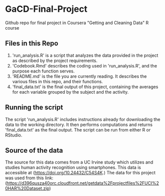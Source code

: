 # GaCD-Final-Project
Github repo for final project in Coursera "Getting and Cleaning Data" R course
## Files in this Repo
  1. 'run_analysis.R' is a script that analyzes the data provided in the project as described by the project requirements.
  2. 'Codebook.Rmd' describes the coding used in 'run_analysis.R', and the purpose each function serves.
  3. 'README.md' is the file you are currently reading. It describes the various files in this repo, and their functions.
  4. 'final_data.txt' is the final output of this project, containing the averages for each variable grouped by the subject and the activity.
  
## Running the script
The script 'run_analysis.R' includes instructions already for downloading the data to the working directory. It then performs computations and returns 'final_data.txt' as the final output. The script can be run from either R or RStudio.

## Source of the data
The source for this data comes from a UC Irvine study which utilizes and studies human activity recognition using smartphones.
This data is accessible at (https://doi.org/10.24432/C54S4K.)
The data for this project was used from this link: (https://d396qusza40orc.cloudfront.net/getdata%2Fprojectfiles%2FUCI%20HAR%20Dataset.zip)

